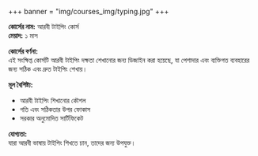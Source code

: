 +++
banner = "img/courses_img/typing.jpg"
+++

**কোর্সের নাম:** আরবী টাইপিং কোর্স  
**মেয়াদ:** ১ মাস

**কোর্সের বর্ণনা:**  
এই সংক্ষিপ্ত কোর্সটি আরবী টাইপিং দক্ষতা শেখানোর জন্য ডিজাইন করা হয়েছে, যা পেশাদার এবং ব্যক্তিগত ব্যবহারের জন্য সঠিক এবং দ্রুত টাইপিং শেখায়।

**মূল বৈশিষ্ট্য:**  
- আরবী টাইপিং শিখানোর কৌশল
- গতি এবং সঠিকতার উপর ফোকাস
- সরকার অনুমোদিত সার্টিফিকেট

**যোগ্যতা:**  
যারা আরবী ভাষায় টাইপিং শিখতে চান, তাদের জন্য উপযুক্ত।
